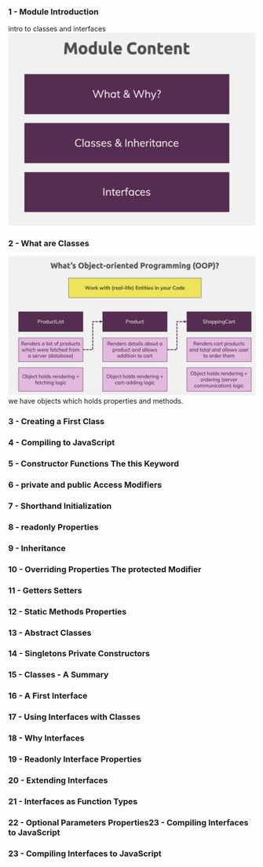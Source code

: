 ### 1 - Module Introduction

intro to classes and interfaces
![](../img/12.png)

### 2 - What are Classes

![](../img/13.png)
we have objects which holds properties and methods.

### 3 - Creating a First Class

### 4 - Compiling to JavaScript

### 5 - Constructor Functions The this Keyword

### 6 - private and public Access Modifiers

### 7 - Shorthand Initialization

### 8 - readonly Properties

### 9 - Inheritance

### 10 - Overriding Properties The protected Modifier

### 11 - Getters Setters

### 12 - Static Methods Properties

### 13 - Abstract Classes

### 14 - Singletons Private Constructors

### 15 - Classes - A Summary

### 16 - A First Interface

### 17 - Using Interfaces with Classes

### 18 - Why Interfaces

### 19 - Readonly Interface Properties

### 20 - Extending Interfaces

### 21 - Interfaces as Function Types

### 22 - Optional Parameters Properties23 - Compiling Interfaces to JavaScript

### 23 - Compiling Interfaces to JavaScript
